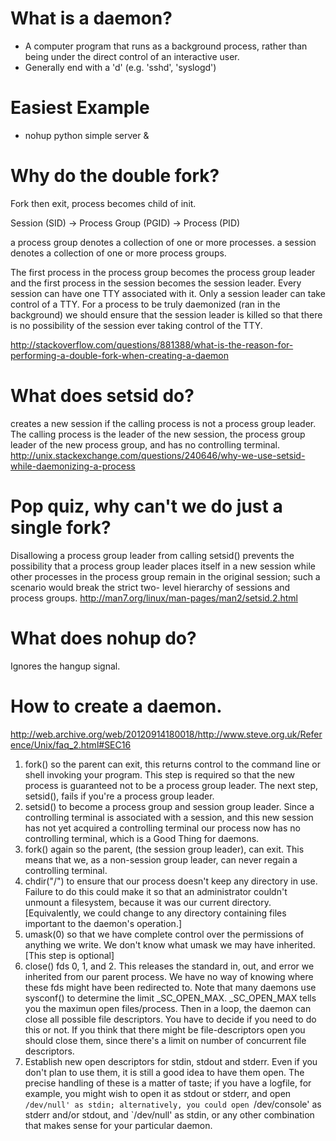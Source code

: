 # What is a daemon?
- A computer program that runs as a background process, rather than being under the direct control of an interactive user.
- Generally end with a 'd' (e.g. 'sshd', 'syslogd')

# Easiest Example
- nohup  python simple server & 

# Why do the double fork?
Fork then exit, process becomes child of init.

Session (SID) → Process Group (PGID) → Process (PID)

a process group denotes a collection of one or more processes.
a session denotes a collection of one or more process groups.

The first process in the process group becomes the process group leader and the
first process in the session becomes the session leader. Every session can have
one TTY associated with it. Only a session leader can take control of a TTY.
For a process to be truly daemonized (ran in the background) we should ensure
that the session leader is killed so that there is no possibility of the
session ever taking control of the TTY.

http://stackoverflow.com/questions/881388/what-is-the-reason-for-performing-a-double-fork-when-creating-a-daemon

# What does setsid do?
creates a new session if the calling process is not a process group leader.
The calling process is the leader of the new session, the process group leader
of the new process group, and has no controlling terminal.
http://unix.stackexchange.com/questions/240646/why-we-use-setsid-while-daemonizing-a-process

# Pop quiz, why can't we do just a single fork?
Disallowing a process group leader from calling setsid()
prevents the possibility that a process group leader places itself in
a new session while other processes in the process group remain in
the original session; such a scenario would break the strict two-
level hierarchy of sessions and process groups.
http://man7.org/linux/man-pages/man2/setsid.2.html

# What does nohup do?
Ignores the hangup signal.

# How to create a daemon.
http://web.archive.org/web/20120914180018/http://www.steve.org.uk/Reference/Unix/faq_2.html#SEC16
1. fork() so the parent can exit, this returns control to the command line or shell invoking your program. This step is required so that the new process is guaranteed not to be a process group leader. The next step, setsid(), fails if you're a process group leader.
2. setsid() to become a process group and session group leader. Since a controlling terminal is associated with a session, and this new session has not yet acquired a controlling terminal our process now has no controlling terminal, which is a Good Thing for daemons.
3. fork() again so the parent, (the session group leader), can exit. This means that we, as a non-session group leader, can never regain a controlling terminal.
4. chdir("/") to ensure that our process doesn't keep any directory in use. Failure to do this could make it so that an administrator couldn't unmount a filesystem, because it was our current directory. [Equivalently, we could change to any directory containing files important to the daemon's operation.]
5. umask(0) so that we have complete control over the permissions of anything we write. We don't know what umask we may have inherited. [This step is optional]
6. close() fds 0, 1, and 2. This releases the standard in, out, and error we inherited from our parent process. We have no way of knowing where these fds might have been redirected to. Note that many daemons use sysconf() to determine the limit _SC_OPEN_MAX. _SC_OPEN_MAX tells you the maximun open files/process. Then in a loop, the daemon can close all possible file descriptors. You have to decide if you need to do this or not. If you think that there might be file-descriptors open you should close them, since there's a limit on number of concurrent file descriptors.
7. Establish new open descriptors for stdin, stdout and stderr. Even if you don't plan to use them, it is still a good idea to have them open. The precise handling of these is a matter of taste; if you have a logfile, for example, you might wish to open it as stdout or stderr, and open `/dev/null' as stdin; alternatively, you could open `/dev/console' as stderr and/or stdout, and `/dev/null' as stdin, or any other combination that makes sense for your particular daemon.

